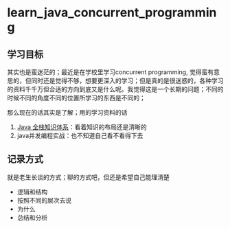 # learn_java_concurrent_programming

## 学习目标

其实也是蛮迷茫的；最近是在学校里学习concurrent programming, 觉得蛮有意思的，但同时还是觉得不够，想要更深入的学习；但是真的是很迷惑的，各种学习的资料千千万但合适的方向到底又是什么呢。我觉得这是一个长期的问题；不同的时候不同的角度不同的位置所学习的东西是不同的；

那么现在的话其实是了解；用的学习资料的话
1. [ Java 全栈知识体系](https://pdai.tech/md/java/thread/java-thread-x-overview.html)：看着知识的布局还是清晰的
2. java并发编程实战：也不知道自己看不看得下去

## 记录方式

就是老生长谈的方式；聊的方式吧，但还是希望自己能理清楚
+ 逻辑和结构
+ 按照不同的层次去说
+ 为什么
+ 总结和分析